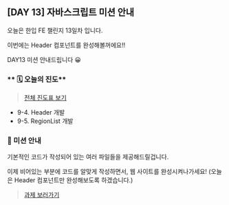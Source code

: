 ## [DAY 13] 자바스크립트 미션 안내

오늘은 한입 FE 챌린지 13일차 입니다.

이번에는 Header 컴포넌트를 완성해볼꺼에요!!

DAY13 미션 안내드립니다 😀

### ** 🗓️ 오늘의 진도**

> [전체 진도표 보기](https://winterlood.notion.site/01c0f27d63084e9fa1aac5c9db76e8d8)

-   9-4. Header 개발
-   9-5. RegionList 개발

### 🎯 미션 안내

기본적인 코드가 작성되어 있는 여러 파일들을 제공해드릴겁니다.

이제 비어있는 부분에 코드를 알맞게 작성하면서, 웹 사이트를 완성시켜나가세요!
(오늘은 Header 컴포넌트만 완성해보도록 하겠습니다.)

> [과제 보러가기](https://github.com/hbin12212/one-bite2/tree/main/day13/mission)
